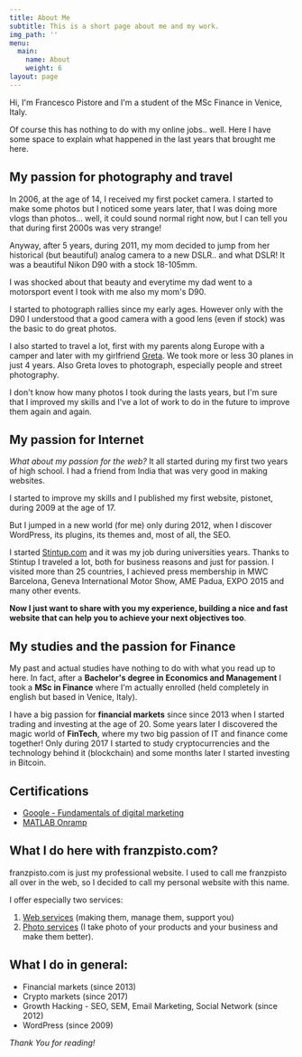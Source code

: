 ```yaml
---
title: About Me
subtitle: This is a short page about me and my work.
img_path: ''
menu:
  main:
    name: About
    weight: 6
layout: page
---
```

Hi, I'm Francesco Pistore and I'm a student of the MSc Finance in Venice, Italy.

Of course this has nothing to do with my online jobs.. well. Here I have some space to explain what happened in the last years that brought me here.

## My passion for photography and travel

In 2006, at the age of 14, I received my first pocket camera. I started to make some photos but I noticed some years later, that I was doing more vlogs than photos... well, it could sound normal right now, but I can tell you that during first 2000s was very strange!

Anyway, after 5 years, during 2011, my mom decided to jump from her historical (but beautiful) analog camera to a new DSLR.. and what DSLR! It was a beautiful Nikon D90 with a stock 18-105mm.

I was shocked about that beauty and everytime my dad went to a motorsport event I took with me also my mom's D90.

I started to photograph rallies since my early ages. However only with the D90 I understood that a good camera with a good lens (even if stock) was the basic to do great photos.

I also started to travel a lot, first with my parents along Europe with a camper and later with my girlfriend [Greta](https://gretaas.im/). We took more or less 30 planes in just 4 years. Also Greta loves to photograph, especially people and street photography.

I don't know how many photos I took during the lasts years, but I'm sure that I improved my skills and I've a lot of work to do in the future to improve them again and again.

## My passion for Internet

_What about my passion for the web?_ It all started during my first two years of high school. I had a friend from India that was very good in making websites.

I started to improve my skills and I published my first website, pistonet, during 2009 at the age of 17.

But I jumped in a new world (for me) only during 2012, when I discover WordPress, its plugins, its themes and, most of all, the SEO.

I started [Stintup.com](https://www.stintup.com/) and it was my job during universities years. Thanks to Stintup I traveled a lot, both for business reasons and just for passion. I visited more than 25 countries, I achieved press membership in MWC Barcelona, Geneva International Motor Show, AME Padua, EXPO 2015 and many other events.

**Now I just want to share with you my experience, building a nice and fast website that can help you to achieve your next objectives too**.

## My studies and the passion for Finance

My past and actual studies have nothing to do with what you read up to here. In fact, after a **Bachelor's degree in Economics and Management** I took a **MSc in Finance** where I'm actually enrolled (held completely in english but based in Venice, Italy).

I have a big passion for **financial markets** since since 2013 when I started trading and investing at the age of 20.
Some years later I discovered the magic world of **FinTech**, where my two big passion of IT and finance come together!
Only during 2017 I started to study cryptocurrencies and the technology behind it (blockchain) and some months later I started investing in Bitcoin.

## Certifications

* [Google - Fundamentals of digital marketing](https://franzpisto.com/Google%20-%20Fondamenti%20di%20Marketing%20Digitale.pdf)
* [MATLAB Onramp](https://franzpisto.com/MATLAB%20Onramp.pdf)

## What I do here with franzpisto.com?

franzpisto.com is just my professional website. I used to call me franzpisto all over in the web, so I decided to call my personal website with this name.

I offer especially two services:

1. [Web services](https://franzpisto.com/web-services/) (making them, manage them, support you)
2. [Photo services](https://franzpisto.com/photo-services/) (I take photo of your products and your business and make them better).

## What I do in general:

- Financial markets (since 2013)
- Crypto markets (since 2017)
- Growth Hacking - SEO, SEM, Email Marketing, Social Network (since 2012)
- WordPress (since 2009)

_Thank You for reading!_
